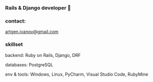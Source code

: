 ### Rails & Django developer 👋

### contact:
artgen.ivanov@gmail.com

### skillset
backend: Ruby on Rails, Django, DRF

databases: PostgreSQL

env & tools: Windows, Linux, PyCharm, Visual Studio Code, RubyMine
